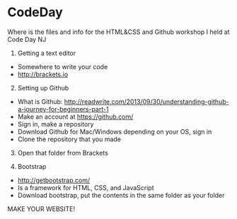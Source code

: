 # CodeDay
Where is the files and info for the HTML&amp;CSS and Github workshop I held at Code Day NJ

1. Getting a text editor
  - Somewhere to write your code
  - http://brackets.io

2. Setting up Github
  - What is Github: http://readwrite.com/2013/09/30/understanding-github-a-journey-for-beginners-part-1
  - Make an account at https://github.com/
  - Sign in, make a repository
  - Download Github for Mac/Windows depending on your OS, sign in
  - Clone the repository that you made
  
3. Open that folder from Brackets

4. Bootstrap
  - http://getbootstrap.com/
  - Is a framework for HTML, CSS, and JavaScript
  - Download bootstrap, put the contents in the same folder as your folder

MAKE YOUR WEBSITE!
